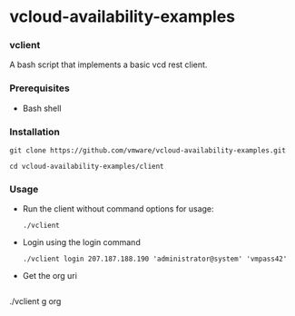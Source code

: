 

# vcloud-availability-examples

### vclient

A bash script that implements a basic vcd rest client.


### Prerequisites

* Bash shell

### Installation

```git clone https://github.com/vmware/vcloud-availability-examples.git```

```cd vcloud-availability-examples/client```




### Usage

* Run the client without command options for usage:

  ```./vclient```

* Login using the login command 

  ```./vclient login 207.187.188.190 'administrator@system' 'vmpass42' ```

* Get the org uri

  ```xml
./vclient g org 

 <?xml version="1.0" encoding="UTF-8"?>
 <OrgList xmlns="http://www.vmware.com/vcloud/v1.5" href="https://vcd-01a.corp.local/api/org/" type="application/vnd.vmware.vcloud.orgList+xml" 
          xmlns:xsi="http://www.w3.org/2001/XMLSchema-instance" xsi:schemaLocation="http://www.vmware.com/vcloud/v1.5 http://vcd-01a.corp.local/api/v1.5/schema/master.xsd">
    <Org href="https://vcd-01a.corp.local/api/org/a93c9db9-7471-3192-8d09-a8f7eeda85f9" name="System" type="application/vnd.vmware.vcloud.org+xml"/>
    <Org href="https://vcd-01a.corp.local/api/org/e46b03d6-46bc-4c95-94fc-27a6c78737a9" name="ACME" type="application/vnd.vmware.vcloud.org+xml"/>
</OrgList>
```

